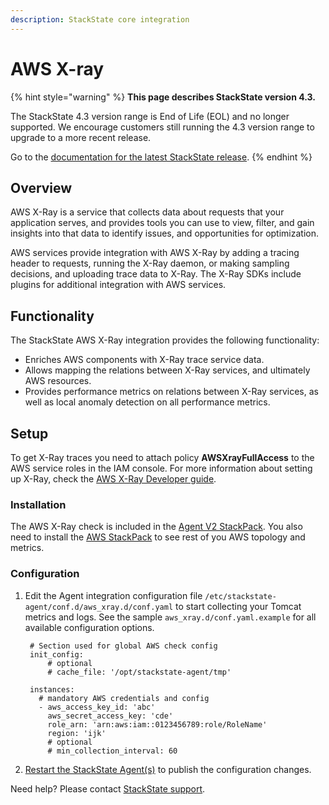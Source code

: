 ```yaml
---
description: StackState core integration
---
```


# AWS X-ray

{% hint style="warning" %}
**This page describes StackState version 4.3.**

The StackState 4.3 version range is End of Life (EOL) and no longer supported. We encourage customers still running the 4.3 version range to upgrade to a more recent release.

Go to the [documentation for the latest StackState release](https://docs.stackstate.com/).
{% endhint %}

## Overview

AWS X-Ray is a service that collects data about requests that your application serves, and provides tools you can use to view, filter, and gain insights into that data to identify issues, and opportunities for optimization.

AWS services provide integration with AWS X-Ray by adding a tracing header to requests, running the X-Ray daemon, or making sampling decisions, and uploading trace data to X-Ray. The X-Ray SDKs include plugins for additional integration with AWS services.

## Functionality

The StackState AWS X-Ray integration provides the following functionality:

* Enriches AWS components with X-Ray trace service data.
* Allows mapping the relations between X-Ray services, and ultimately AWS resources.
* Provides performance metrics on relations between X-Ray services, as well as local anomaly detection on all performance metrics.

## Setup

To get X-Ray traces you need to attach policy **AWSXrayFullAccess** to the AWS service roles in the IAM console. For more information about setting up X-Ray, check the [AWS X-Ray Developer guide](https://docs.aws.amazon.com/xray/latest/devguide/aws-xray.html).

### Installation

The AWS X-Ray check is included in the [Agent V2 StackPack](agent.md). You also need to install the [AWS StackPack](aws.md) to see rest of you AWS topology and metrics.

### Configuration

1. Edit the Agent integration configuration file `/etc/stackstate-agent/conf.d/aws_xray.d/conf.yaml` to start collecting your Tomcat metrics and logs. See the sample `aws_xray.d/conf.yaml.example` for all available configuration options.

   ```text
    # Section used for global AWS check config
    init_config:
        # optional
        # cache_file: '/opt/stackstate-agent/tmp'

    instances:
      # mandatory AWS credentials and config
      - aws_access_key_id: 'abc'
        aws_secret_access_key: 'cde'
        role_arn: 'arn:aws:iam::0123456789:role/RoleName'
        region: 'ijk'
        # optional
        # min_collection_interval: 60
   ```

2. [Restart the StackState Agent\(s\)](agent.md#start-stop-restart-the-stackstate-agent) to publish the configuration changes.

Need help? Please contact [StackState support](https://support.stackstate.com/hc/en-us).

